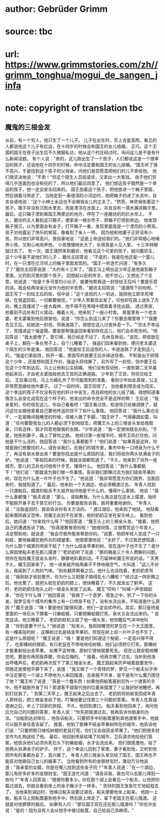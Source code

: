 # author: Gebrüder Grimm
# source: tbc
# url: https://www.grimmstories.com/zh//grimm_tonghua/mogui_de_sangen_jinfa
# note: copyright of translation tbc

## 魔鬼的三根金发 

从前，有一个穷人，他只生了一个儿子。
儿子在出生时，天上吉星高照，看见的人都说他这个儿子有红运，在十四岁的时候会和国王的女儿结婚。
正巧，这个王国的国王在孩子出生后不久微服私访，他从这个村庄经过时，询问这儿是不是有什么新闻话题。
有个人说："有的，这儿刚出生了一个孩子，人们都说这是一个很幸运的孩子，还说他在十四岁的时候，命中注定要和国王的女儿结婚。"国王听了很不高兴，于是找到这个孩子的父母亲，问他们是否愿意把他们的儿子卖给他。
他们很坚决地说："不卖！"但这个陌生人百般请求，又拿出一大笔钱。
由于他们穷得几乎连面包也没有吃的了，所以他们最后同意了。
他们想这孩子既然是一个幸运的孩子，他一定会安全回来的。
国王抱着这个孩子，把他放进一个箱子里面，然后骑着马带走了。
当他走到一条很深的小河边时，他把箱子扔进了水流中，自言自语地说："这个小绅士永远也不会做我女儿的丈夫了。"然而，神灵保佑着这个孩子，箱子并没有沉到水里去，而是漂浮在水面上，并且没有一滴水漏进箱子里。
最后，这只箱子漂到离国王两里远的地方，停在了一座磨坊的的拦水坝上。
不久，磨坊的主人看到这只箱子，便拿来一根长竿子，把箱子打捞到岸边。
他发现箱子很沉，以为里面会有金子，打开箱子一看，发现里面竟是一个漂亮的小男孩。
孩子对他露出了快乐的笑容，像看到了亲人一样。
因为他和他妻子正好没有小孩，所以他们非常高兴，很自豪地说："这是上帝送给我们的。"他们非常细心地哺养小孩，又耐心地培养他。
小孩慢慢地长大了，长得真是人见人爱。
十三年转眼就过去了。
有一次，国王偶然来到磨坊，他看见这个可爱的孩子，就问磨坊主，这个少年是不是他们的儿子
，磨坊主回答说："不是的，我是在他还是一个婴儿时，在一只漂在拦河坝上的箱子里面发现的。"国王一听连忙问道："有多久了？"磨坊主回答说道："大约有十三年了。"国王马上明白这少年正是他装到箱子里面，又扔到河里的那个孩子。
回想起以前的传言，他不甘心，又想出了个主意，他说道："他是个多可爱的小伙子，能要他帮我送一封信给王后吗？要是乐意的话，我会给两块金元宝作为他的辛苦费。"磨坊主回答说："谨遵陛下的吩咐。"
国王写了一封给王后的信，信中说："这个送信的人一到达，就把他立即杀死埋掉，在我返回前，一切都要做完。"
少年人带着信出发了，可他却在路上迷失了方向，晚上竟撞进了一座大森林，他不得不在黑暗中摸索着寻找出路。
透过黑夜，他看到不远处有灯火晃动，循着火光，他来到了一座小村舍。
房屋里有一个老太婆，老太婆看到他后很害怕，说道："你怎么到这儿来了？你要去哪里呀？""我要去见王后，给她送一封信，但我迷路了，很想在这儿过夜休息一下。""你太不幸运了，竞撞进这个强盗窝，要是那帮强盗回来看到你在这儿，他们会杀死你的。"他回答说："我太疲倦了，管它哩，我已经走不动了，先休息再说。"说完，把信放在桌子上，躺在一条长凳子上，自个儿睡着了。
强盗们回来看到他，便问老太婆这个陌生的少年是谁。
她回答说："他是给王后送信的人，中途迷路了才走到这儿的。"强盗们拿起信，拆开一看，里面写的是要王后杀掉送信者。
不知是出于同情这个少年
，还是想和国王作对，强盗头将信撕了，另外写了一封信，信中要王后在这个少年到达后，马上让他和公主结婚。
他们没有惊动他，一直到第二天早晨他起来后，才由老太婆指给他去王宫的正确道路。
少年到了王宫，将信交给王后。
王后看过信，马上为婚礼作了尽可能周到的准备。
看到少年如此英俊，公主非常愿意嫁给他作妻子。 过了一段时间，国王回宫了。
当他看到预言成为现实，这个幸运的孩子不仅没有在他的奸计中丧生，而且和他的女儿结了婚，很想知道事情怎么会变化成现在这个样子的，他发出的命令完全不是这样的啊！
王后说："我亲爱的，你的信在这儿，你自己看看吧！"国王看过信，知道信已经被调换了，就问这位女婿他拿着自己要他传送的信干了些什么事情。
他回答说："我什么事也没干，一定是晚间我睡觉的时候，信被人做了手脚。"国王听了，气得暴跳如雷，叫道："任何要娶我女儿的人都必须下到地狱去，把魔王头上的三根金头发给我取来。只有这样，我才同意他做我的女婿。"少年说道："我一定很快就会办到。"于是，他告别妻子，踏上了冒险之路。
他经过第一座城市时，城市卫兵拦住他，问他是干什么活的，他回答说："我什么事都能干！"他们说道："如果真是这样，你就是我们想要找的人。请告诉我们，在我们的城市里，集市中有一口喷泉为什么干了，再没有泉水冒出来？要是你找出是什么原因的话，我们将给你两头驮满金子的驴。"他说道："等我回来的时候，我就全部都知道了。"不久，他来到了另外一座城市，那儿的卫兵也问他有什手艺，懂得什么。
他回答说："我什么事都能干！"他们说："那就请为我们做一件事情，告诉我们那棵过去为我们结金苹果的树，现在为什么连一片叶子也不生了。"他说道："我非常愿意为你们效劳，当我回来时，我就知道了。"
最后，他来到一个大湖边，他必须横渡过去。
年青人找到一只渡船后，摆渡的船夫不久就开始问他是干什么的，懂得什么事情。
他说："我什么事都懂！"船夫说道："那么
，请指教我，为什么我总是在这水上摆渡，始终不能脱开身子去干其它的行当。
你要是能告诉我，我将重重地谢你。
"年青人说："当我返回时，我会告诉你有关方法的。 "
渡过湖后，他来到了地狱。
地狱看起来既阴森又恐怖，但魔王此刻不在家里，他的奶奶正坐在安乐椅上。
看到他后，她问道："你来找什么呀？"他回答道："魔王头上的三根金头发。"接着，他把自己的遭遇告诉了她。
"你真是敢冒奇险啦！"她很同情，又很赞赏这个年青人，决定帮助他，就说道："我会尽我所能来帮助你的。"说罢，他把年轻人变成了一只蚂蚁，要他躲藏在她外衣的褶皱里。
他很感激地说："太好了，不过我还想知道，为什么那个城里的喷泉干枯了？为什么结金苹果的树，现在连叶子也不生了？是什么原因使船夫老在那儿摆渡？"老奶奶听了说道："那的确是三个令人费解的问题，但你在我给魔王拔金头发时，静静地趴着别动。千万留神听魔王所说的话。"
天黑不久，魔王回家来了。
他一进来就开始用鼻子不停地嗅空气，大叫道："这儿不对头，我闻到了人肉的气味。"到处翻弄察看之后，他什么也没找着，老奶奶责骂说："我刚刚才收拾整齐，你为什么又把屋子搞得乱七八糟呢？"经过这一阵折腾之后，他也累了，就把头枕在奶奶的膝上，很快睡着了，不久就发出了鼾声。
这时，老奶奶抓住他头上的一根金头发拔了出来。
魔王"哎哟！"叫喊一声惊跳起来，"你在干什么呀？"她回答说："我做了一个恶梦，情急之中，抓了一下你的头发。我梦见有个城市的集市上有一口喷泉干枯了，没有水流出来，不知道是什么原因？"魔王说道："嗨！要是他们能够知道，他们一定会欢呼的。其实，那只是喷泉里面的一块石头下蹲着一只癞蛤蟆，只要把癞蛤蟆打死，泉水又会流出来的。"
说完这话，他又睡着了。
老奶奶趁机又拔了他一根头发，他惊醒后气冲冲地叫道："你到底要干什么？"她说道："别发火，我刚刚睡觉时梦见在一个大王国里，有一棵美丽的树
，这棵树过去是结金苹果的，但现在树上却一片叶子也不生了，这是什么原因呢？
"魔王说道："嗨！ 要是他们知道这个秘密，一定高兴得不得了。
在那棵树的根部，有只老鼠在不停地啃咬树根，他们必须把它打死，那棵树才能重新结出金苹果。
如果不这样做，那树它很快就要死去。
现在让我安稳地睡觉吧，要是你再把我弄醒，你会后悔的。 "
接着，他再次睡了过去，当听到他发出呼噜声后，老奶奶再次拔下了第三根金头发。
魔王跳起来厉声喊着就要发作，但她还是使他平静下来了，说道："我又做了一个奇怪的梦，梦见一个船夫似乎命中注定要在一个湖上不停地为人来回摆渡，总是脱不开身，是不是有什么魔力困住了他？"魔王听了说道："真是一个蠢东西！如果他把船篙塞到另外一个渡客的手中，他不就脱开身了吗？那渡客不就取代他的位置来摆渡了？让我好好地睡吧，再别打扰我了。"
到第二天早上，魔王起来之后出去了。
老奶奶将蚂蚁变回成年青人原样后，把三根金发给了他，叮嘱他要记住那三个问题的答案。
年青人在真诚道谢之后，步上了回家的旅程。
不久，他回到渡口。
船夫看到他回来了，询问他应允自己的问题的答案，年青人说："你先把我渡过去，我再告诉你脱身的办法。"当船到达对岸后
，他告诉船夫，只要把手中的船篙塞到其他渡客手中，他就可以脱开身任意去留了。
接着，他到了那棵不结金苹果树所在的城市，他告诉他们说："只要把那只啃咬树根的老鼠打死，你们又会收获金苹果了。"他们把很多财宝作为礼物送给了他。
最后，他回到喷泉枯竭了的城市，卫兵请求他给他们答案，他告诉他们必须杀死石头下的癞蛤蟆，水才会流出来。
他们很感激他，给了他两头驮满金子的驴子。
终于，这个幸运儿回到了家里，妻子看到他，又听到他把所有的事都办妥了，高兴极了。
年青人把三根金头发交给了国王，国王再也不能反对他跟自己女儿的婚事了。
当他看到所有的金银财宝时，激动万分地说道："我亲爱的女婿，你是在哪儿找到这些金子的？"年青人说道："在一个湖边，那儿有好多好多的金银财宝。"国王连忙问道："请告诉我，我也可以去那儿得到一些吗？"年青人回答说："随便你要多少。你在那个湖上会看见一个船夫，让他把你载过湖去，你就会看到岸上的金子像沙子一样多。"
贪财的国王急急忙忙地起程去了。
当他来到湖边时，他唤过船夫说要过湖去，船夫便要他坐上船来。
他刚一上船，船夫马上把船篙塞到他手中，然后跳上岸走了，留下老国王在那儿摆渡。
这就是对他罪孽的报应。
如果有人问："那位国王现在还在那儿摆渡吗？"你也许会说："是的！因为没有人会从他手中接过船篙，自己给自己添麻烦。"
